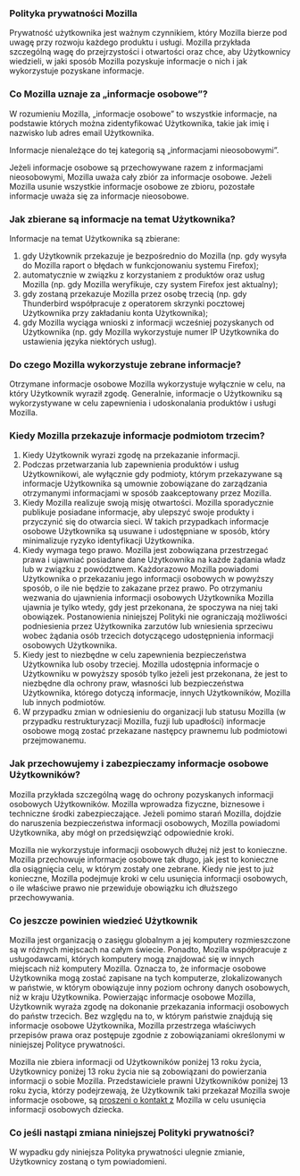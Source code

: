 ### Polityka prywatności Mozilla

Prywatność użytkownika jest ważnym czynnikiem, który Mozilla bierze pod uwagę
przy rozwoju każdego produktu i usługi. Mozilla przykłada szczególną wagę do
przejrzystości i otwartości oraz chce, aby Użytkownicy wiedzieli, w jaki
sposób Mozilla pozyskuje informacje o nich i jak wykorzystuje pozyskane
informacje.

### Co Mozilla uznaje za „informacje osobowe”?

W rozumieniu Mozilla, „informacje osobowe” to wszystkie informacje, na
podstawie których można zidentyfikować Użytkownika, takie jak imię i nazwisko
lub adres email Użytkownika.

Informacje nienależące do tej kategorią są „informacjami nieosobowymi”.

Jeżeli informacje osobowe są przechowywane razem z informacjami nieosobowymi,
Mozilla uważa cały zbiór za informacje osobowe. Jeżeli Mozilla usunie
wszystkie informacje osobowe ze zbioru, pozostałe informacje uważa się za
informacje nieosobowe.

### Jak zbierane są informacje na temat Użytkownika?

Informacje na temat Użytkownika są zbierane:

1. gdy Użytkownik przekazuje je bezpośrednio do Mozilla (np. gdy wysyła do Mozilla raport o błędach w funkcjonowaniu systemu Firefox);
2. automatycznie w związku z korzystaniem z produktów oraz usług Mozilla (np. gdy Mozilla weryfikuje, czy system Firefox jest aktualny);
3. gdy zostaną przekazuje Mozilla przez osobę trzecią (np. gdy Thunderbird współpracuje z operatorem skrzynki pocztowej Użytkownika przy zakładaniu konta Użytkownika);
4. gdy Mozilla wyciąga wnioski z informacji wcześniej pozyskanych od Użytkownika (np. gdy Mozilla wykorzystuje numer IP Użytkownika do ustawienia języka niektórych usług).

### Do czego Mozilla wykorzystuje zebrane informacje?

Otrzymane informacje osobowe Mozilla wykorzystuje wyłącznie w celu, na który
Użytkownik wyraził zgodę. Generalnie, informacje o Użytkowniku są
wykorzystywane w celu zapewnienia i udoskonalania produktów i usługi Mozilla.

### Kiedy Mozilla przekazuje informacje podmiotom trzecim?

1. Kiedy Użytkownik wyrazi zgodę na przekazanie informacji.
2. Podczas przetwarzania lub zapewnienia produktów i usług Użytkownikowi, ale wyłącznie gdy podmioty, którym przekazywane są informacje Użytkownika są umownie zobowiązane do zarządzania otrzymanymi informacjami w sposób zaakceptowany przez Mozilla.
3. Kiedy Mozilla realizuje swoją misję otwartości. Mozilla sporadycznie publikuje posiadane informacje, aby ulepszyć swoje produkty i przyczynić się do otwarcia sieci. W takich przypadkach informacje osobowe Użytkownika są usuwane i udostępniane w sposób, który minimalizuje ryzyko identyfikacji Użytkownika.
4. Kiedy wymaga tego prawo. Mozilla jest zobowiązana przestrzegać prawa i ujawniać posiadane dane Użytkownika na każde żądania władz lub w związku z powództwem. Każdorazowo Mozilla powiadomi Użytkownika o przekazaniu jego informacji osobowych w powyższy sposób, o ile nie będzie to zakazane przez prawo. Po otrzymaniu wezwania do ujawnienia informacji osobowych Użytkownika Mozilla ujawnia je tylko wtedy, gdy jest przekonana, że spoczywa na niej taki obowiązek. Postanowienia niniejszej Polityki nie ograniczają możliwości podniesienia przez Użytkownika zarzutów lub wniesienia sprzeciwu wobec żądania osób trzecich dotyczącego udostępnienia informacji osobowych Użytkownika.
5. Kiedy jest to niezbędne w celu zapewnienia bezpieczeństwa Użytkownika lub osoby trzeciej. Mozilla udostępnia informacje o Użytkowniku w powyższy sposób tylko jeżeli jest przekonana, że jest to niezbędne dla ochrony praw, własności lub bezpieczeństwa Użytkownika, którego dotyczą informacje, innych Użytkowników, Mozilla lub innych podmiotów.
6. W przypadku zmian w odniesieniu do organizacji lub statusu Mozilla (w przypadku restrukturyzacji Mozilla, fuzji lub upadłości) informacje osobowe mogą zostać przekazane następcy prawnemu lub podmiotowi przejmowanemu.

### Jak przechowujemy i zabezpieczamy informacje osobowe Użytkowników?

Mozilla przykłada szczególną wagę do ochrony pozyskanych informacji osobowych
Użytkowników. Mozilla wprowadza fizyczne, biznesowe i techniczne środki
zabezpieczające. Jeżeli pomimo starań Mozilla, dojdzie do naruszenia
bezpieczeństwa informacji osobowych, Mozilla powiadomi Użytkownika, aby mógł
on przedsięwziąć odpowiednie kroki.

Mozilla nie wykorzystuje informacji osobowych dłużej niż jest to konieczne.
Mozilla przechowuje informacje osobowe tak długo, jak jest to konieczne dla
osiągnięcia celu, w którym zostały one zebrane. Kiedy nie jest to już
konieczne, Mozilla podejmuje kroki w celu usunięcia informacji osobowych, o
ile właściwe prawo nie przewiduje obowiązku ich dłuższego przechowywania.

### Co jeszcze powinien wiedzieć Użytkownik

Mozilla jest organizacją o zasięgu globalnym a jej komputery rozmieszczone są
w różnych miejscach na całym świecie. Ponadto, Mozilla współpracuje z
usługodawcami, których komputery mogą znajdować się w innych miejscach niż
komputery Mozilla. Oznacza to, że informacje osobowe Użytkownika mogą zostać
zapisane na tych komputerze, zlokalizowanych w państwie, w którym obowiązuje
inny poziom ochrony danych osobowych, niż w kraju Użytkownika. Powierzając
informacje osobowe Mozilla, Użytkownik wyraża zgodę na dokonanie przekazania
informacji osobowych do państw trzecich. Bez względu na to, w którym państwie
znajdują się informacje osobowe Użytkownika, Mozilla przestrzega właściwych
przepisów prawa oraz postępuje zgodnie z zobowiązaniami określonymi w
niniejszej Polityce prywatności.

Mozilla nie zbiera informacji od Użytkowników poniżej 13 roku życia,
Użytkownicy poniżej 13 roku życia nie są zobowiązani do powierzania informacji
o sobie Mozilla. Przedstawiciele prawni Użytkowników poniżej 13 roku życia,
którzy podejrzewają, że Użytkownik taki przekazał Mozilla swoje informacje
osobowe, są [proszeni o kontakt z](https://www.mozilla.org/en-US/privacy/policies/firefox-os/) Mozilla w celu usunięcia informacji osobowych
dziecka.

### Co jeśli nastąpi zmiana niniejszej Polityki prywatności?

W wypadku gdy niniejsza Polityka prywatności ulegnie zmianie, Użytkownicy
zostaną o tym powiadomieni.

